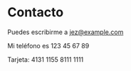 # Contacto

Puedes escribirme a jez@example.com

Mi teléfono es 123 45 67 89

Tarjeta: 4131 1155 8111 1111
